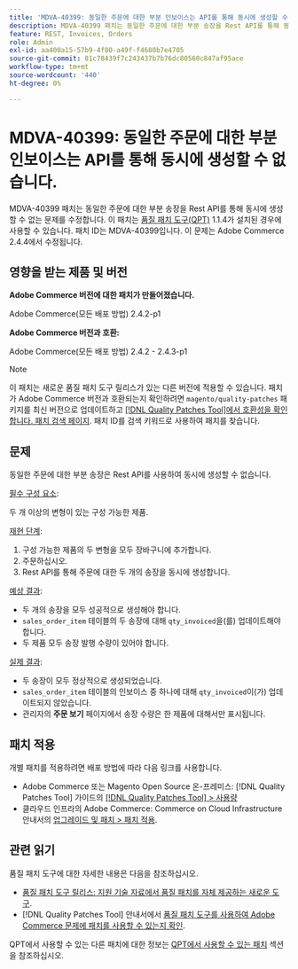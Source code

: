 ```yaml
---
title: 'MDVA-40399: 동일한 주문에 대한 부분 인보이스는 API를 통해 동시에 생성할 수 없습니다.'
description: MDVA-40399 패치는 동일한 주문에 대한 부분 송장을 Rest API를 통해 동시에 생성할 수 없는 문제를 수정합니다. 이 패치는 [Quality Patches Tool (QPT)](https://experienceleague.adobe.com/ko/docs/commerce-knowledge-base/kb/announcements/commerce-announcements/magento-quality-patches-released-new-tool-to-self-serve-quality-patches) 1.1.4가 설치된 경우 사용할 수 있습니다. 패치 ID는 MDVA-40399입니다. 이 문제는 Adobe Commerce 2.4.4에서 수정됩니다.
feature: REST, Invoices, Orders
role: Admin
exl-id: aa400a15-57b9-4f80-a49f-f4680b7e4705
source-git-commit: 81c78439f7c243437b7b76dc80560c847af95ace
workflow-type: tm+mt
source-wordcount: '440'
ht-degree: 0%

---
```


# MDVA-40399: 동일한 주문에 대한 부분 인보이스는 API를 통해 동시에 생성할 수 없습니다.

MDVA-40399 패치는 동일한 주문에 대한 부분 송장을 Rest API를 통해 동시에 생성할 수 없는 문제를 수정합니다. 이 패치는 [품질 패치 도구(QPT)](https://experienceleague.adobe.com/ko/docs/commerce-knowledge-base/kb/announcements/commerce-announcements/magento-quality-patches-released-new-tool-to-self-serve-quality-patches) 1.1.4가 설치된 경우에 사용할 수 있습니다. 패치 ID는 MDVA-40399입니다. 이 문제는 Adobe Commerce 2.4.4에서 수정됩니다.

## 영향을 받는 제품 및 버전

**Adobe Commerce 버전에 대한 패치가 만들어졌습니다.**

Adobe Commerce(모든 배포 방법) 2.4.2-p1

**Adobe Commerce 버전과 호환:**

Adobe Commerce(모든 배포 방법) 2.4.2 - 2.4.3-p1

>[!NOTE]
>
>이 패치는 새로운 품질 패치 도구 릴리스가 있는 다른 버전에 적용할 수 있습니다. 패치가 Adobe Commerce 버전과 호환되는지 확인하려면 `magento/quality-patches` 패키지를 최신 버전으로 업데이트하고 [[!DNL Quality Patches Tool]에서 호환성을 확인합니다. 패치 검색 페이지](https://experienceleague.adobe.com/ko/docs/commerce-knowledge-base/kb/announcements/commerce-announcements/magento-quality-patches-released-new-tool-to-self-serve-quality-patches). 패치 ID를 검색 키워드로 사용하여 패치를 찾습니다.

## 문제

동일한 주문에 대한 부분 송장은 Rest API를 사용하여 동시에 생성할 수 없습니다.

<u>필수 구성 요소</u>:

두 개 이상의 변형이 있는 구성 가능한 제품.

<u>재현 단계</u>:

1. 구성 가능한 제품의 두 변형을 모두 장바구니에 추가합니다.
1. 주문하십시오.
1. Rest API를 통해 주문에 대한 두 개의 송장을 동시에 생성합니다.

<u>예상 결과</u>:

* 두 개의 송장을 모두 성공적으로 생성해야 합니다.
* `sales_order_item` 테이블의 두 송장에 대해 `qty_invoiced`을(를) 업데이트해야 합니다.
* 두 제품 모두 송장 발행 수량이 있어야 합니다.

<u>실제 결과</u>:

* 두 송장이 모두 정상적으로 생성되었습니다.
* `sales_order_item` 테이블의 인보이스 중 하나에 대해 `qty_invoiced`이(가) 업데이트되지 않았습니다.
* 관리자의 **주문 보기** 페이지에서 송장 수량은 한 제품에 대해서만 표시됩니다.

## 패치 적용

개별 패치를 적용하려면 배포 방법에 따라 다음 링크를 사용합니다.

* Adobe Commerce 또는 Magento Open Source 온-프레미스: [!DNL Quality Patches Tool] 가이드의 [[!DNL Quality Patches Tool] > 사용량](/help/tools/quality-patches-tool/usage.md)
* 클라우드 인프라의 Adobe Commerce: Commerce on Cloud Infrastructure 안내서의 [업그레이드 및 패치 > 패치 적용](https://experienceleague.adobe.com/docs/commerce-cloud-service/user-guide/develop/upgrade/apply-patches.html?lang=ko).

## 관련 읽기

품질 패치 도구에 대한 자세한 내용은 다음을 참조하십시오.

* [품질 패치 도구 릴리스: 지원 기술 자료에서 품질 패치를 자체 제공하는 새로운 도구](https://experienceleague.adobe.com/ko/docs/commerce-knowledge-base/kb/announcements/commerce-announcements/magento-quality-patches-released-new-tool-to-self-serve-quality-patches).
* [!DNL Quality Patches Tool] 안내서에서 [품질 패치 도구를 사용하여 Adobe Commerce 문제에 패치를 사용할 수 있는지 확인](/help/tools/quality-patches-tool/patches-available-in-qpt/check-patch-for-magento-issue-with-magento-quality-patches.md).

QPT에서 사용할 수 있는 다른 패치에 대한 정보는 [QPT에서 사용할 수 있는 패치](https://experienceleague.adobe.com/tools/commerce-quality-patches/index.html?lang=ko) 섹션을 참조하십시오.
